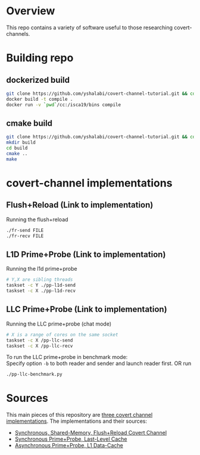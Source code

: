 # Overview
This repo contains a variety of software useful to those researching covert-channels.

# Building repo
## dockerized build
```sh
git clone https://github.com/yshalabi/covert-channel-tutorial.git && cd covert-channel-tutorial
docker build -t compile .
docker run -v `pwd`/cc:/isca19/bins compile
```

## cmake build
```sh
git clone https://github.com/yshalabi/covert-channel-tutorial.git && cd covert-channel-tutorial
mkdir build
cd build
cmake ..
make
```
# covert-channel implementations
## Flush+Reload (Link to implementation)
Running the flush+reload
```sh
./fr-send FILE
./fr-recv FILE
```

## L1D Prime+Probe (Link to implementation)
Running the l1d prime+probe
```sh
# Y,X are sibling threads
taskset -c Y ./pp-l1d-send
taskset -c X ./pp-l1d-recv
```

## LLC Prime+Probe (Link to implementation)

Running the LLC prime+probe (chat mode)
```sh
# X is a range of cores on the same socket
taskset -c X /pp-llc-send
taskset -c X /pp-llc-recv
```

To run the LLC prime+probe in benchmark mode:  
Specify option `-b` to both reader and sender and launch reader first.
OR run
```sh
./pp-llc-benchmark.py
```

# Sources
This main pieces of this repository are [three covert channel implementations](../master/extern). The implementations and their sources:
- [Synchronous, Shared-Memory, Flush+Reload Covert Channel](https://github.com/moehajj/Flush-Reload)
- [Synchronous Prime+Probe, Last-Level Cache](https://github.com/0x161e-swei/covert-channel-101)
- [Asynchronous Prime+Probe, L1 Data-Cache](https://github.com/yshalabi/cc-fun)
